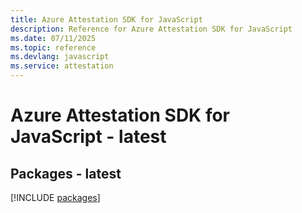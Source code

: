 ```yaml
---
title: Azure Attestation SDK for JavaScript
description: Reference for Azure Attestation SDK for JavaScript
ms.date: 07/11/2025
ms.topic: reference
ms.devlang: javascript
ms.service: attestation
---
```

# Azure Attestation SDK for JavaScript - latest
## Packages - latest
[!INCLUDE [packages](attestation-index.md)]